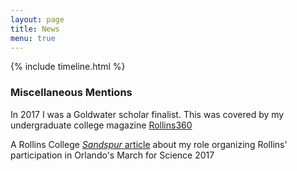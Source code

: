 ```yaml
---
layout: page
title: News
menu: true
---
```

{% include timeline.html %}

### Miscellaneous Mentions
In 2017 I was a Goldwater scholar finalist. This was covered by my undergraduate college magazine [Rollins360](https://360.rollins.edu/academics-and-research/delucia-earns-goldwater-scholarship)

A Rollins College [*Sandspur* article](http://www.thesandspur.org/delucia-twins-organize-march-science/) about my role organizing Rollins' participation in Orlando's March for Science 2017
